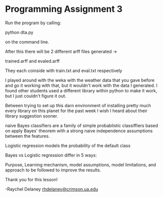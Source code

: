 # Programming Assignment 3

Run the program by calling:
 
 python dta.py

 on the command line.

 After this there will be 2 different arff files generated -> 

 trained.arff and evaled.arff

 They each coinside with train.txt and eval.txt respectively

 I played around with the weka with the weather data that you gave before and go it working with that, but it wouldn't work with the data I generated. I found other students used a different library within python to make it work, but I just couldn't figure it out.

 Between trying to set up this darn environment of installing pretty much every library on this planet for the past week I wish I heard about their library suggestion sooner.

 naive Bayes classifiers are a family of simple probablistic classiffiers based on apply Bayes' theorem with a strong naive independence assumptions between the features.

 Logistic regression models the probability of the default class

 Bayes vs Logistic regression differ in 5 ways:

 Purpose, Learning mechanism, model assumptions, model limitations, and approach to be followed to improve the results.

Thank you for this lesson!

-Raychel Delaney
rhdelaney@crimson.ua.edu